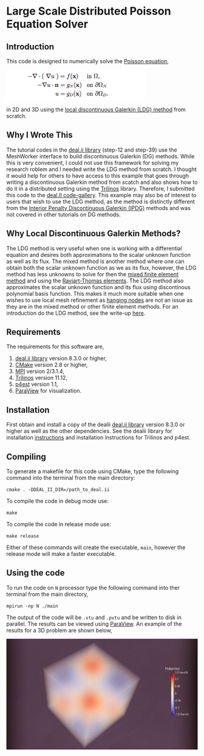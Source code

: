 # Large Scale Distributed Poisson Equation Solver

## Introduction
This code is designed to numerically solve the <a href="https://en.wikipedia.org/wiki/Poisson's_equation">Poisson equation</a>,

![PoissonEquation](doc/images/Poisson_Eq.png)


in 2D and 3D using the <a href="http://www.sciencedirect.com/science/article/pii/S0168927406000651">local discontinuous Galerkin (LDG) method</a> from scratch. 

## Why I Wrote This
The tutorial codes in the <a href="http://dealii.org/">deal.ii library</a> (step-12 and step-39) use the MeshWorker interface to build discontinuous Galerkin (DG) methods. While this is very convenient, I could not use this framework for solving my research roblem and I needed write the LDG method from scratch. I thought it would help for others to have access to this example that goes through writing a discontinuous Galerkin method from scatch and also shows how to do it in a distributed setting using the <a href="https://www.trilinos.org">Trilinos</a> library. Therefore, I submitted this code to the <a href="http://dealii.org/code-gallery.html">deal.II code-gallery</a>. This example may also be of interest to users that wish to use the LDG method, as the method is distinctly different from the <a href="http://www3.nd.edu/~zxu2/acms60790S14/unified-analy-dg-elliptic-eq.pdf">Interior Penalty Discontinuous Galerkin (IPDG)</a> methods and was not covered in other tutorials on DG methods.  

## Why Local Discontinuous Galerkin Methods?
The LDG method is very useful when one is working with a differential equation and desires both approximations to the scalar unknown function as well as its flux. The mixed method is another method where one can obtain both the scalar unknown function as we as its flux, however, the LDG method has less unknowns to solve for then the <a href="https://en.wikipedia.org/wiki/Mixed_finite_element_method">
mixed finite element method</a> and using the <a href="https://en.wikipedia.org/wiki/Raviart%E2%80%93Thomas_basis_functions">Raviart-Thomas elements</a>. The LDG method also approximates the scalar unknown function and its flux using discontinous polynomial basis function. This makes it much more suitable when one wishes to use local mesh refinement as <a href="http://scicomp.stackexchange.com/questions/21372/what-is-a-hanging-node-in-the-finite-element-meshing">hanging nodes</a> are not an issue as they are in the mixed method or other finite element methods. For an introduction do the LDG method, see the write-up [here](doc/Intro.pdf).


## Requirements
The requirements for this software are,
1. <a href="https://www.dealii.org">deal.ii library</a> version 8.3.0 or higher,
2. <a href="https://www.cmake.org">CMake</a> version 2.8 or higher,
3. <a href="https://www.mpich.org">MPI</a> version 2/3.1.4,
4. <a href="https://www.trilinos.org">Trilinos<a/> version 11.12,
5. <a href="http://www.p4est.org">p4est<a/> version 1.1,
6. <a href="http://www.paraview.org/">ParaView</a> for visualization.


## Installation
First obtain and install a copy of the dealii
<a href="https://www.dealii.org">deal.ii library</a> version 8.3.0 or higher as well as the other dependencies.
See the dealii library for installation <a href="http://dealii.org/8.4.1/index.html">instructions</a> and installation instructions for Trilinos and p4est.

## Compiling
To generate a makefile for this code using CMake, type the following command into the terminal from the main directory:

	cmake . -DDEAL_II_DIR=/path_to_deal.ii

To compile the code in debug mode use:

	make

To compile the code in release mode use:

	make release	

Either of these commands will create the executable, <code>main</code>, however the release mode will make a faster executable.

## Using the code
To run the code on <code>N</code> processor type the following command into ther terminal from the main directory,

	mpirun -np N ./main

The output of the code will be <code>.vtu</code> and <code>.pvtu</code> and be written to disk in parallel.  The results can be viewed using <a href="http://www.paraview.org/">ParaView</a>.  An example of the results for a 3D problem are shown below,

![Poisson](doc/images/Poisson.png)

